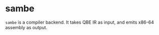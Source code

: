 # sambe

`sambe` is a compiler backend. It takes QBE IR as input, and emits
x86-64 assembly as output.
